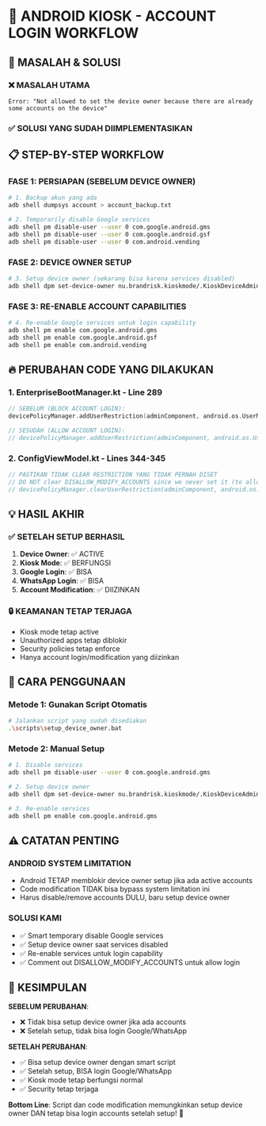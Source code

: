# 🔄 ANDROID KIOSK - ACCOUNT LOGIN WORKFLOW

## 🎯 **MASALAH & SOLUSI**

### ❌ **MASALAH UTAMA**
```
Error: "Not allowed to set the device owner because there are already some accounts on the device"
```

### ✅ **SOLUSI YANG SUDAH DIIMPLEMENTASIKAN**

## 📋 **STEP-BY-STEP WORKFLOW**

### **FASE 1: PERSIAPAN (SEBELUM DEVICE OWNER)**
```bash
# 1. Backup akun yang ada
adb shell dumpsys account > account_backup.txt

# 2. Temporarily disable Google services
adb shell pm disable-user --user 0 com.google.android.gms
adb shell pm disable-user --user 0 com.google.android.gsf
adb shell pm disable-user --user 0 com.android.vending
```

### **FASE 2: DEVICE OWNER SETUP**
```bash
# 3. Setup device owner (sekarang bisa karena services disabled)
adb shell dpm set-device-owner nu.brandrisk.kioskmode/.KioskDeviceAdminReceiver
```

### **FASE 3: RE-ENABLE ACCOUNT CAPABILITIES**
```bash
# 4. Re-enable Google services untuk login capability
adb shell pm enable com.google.android.gms
adb shell pm enable com.google.android.gsf  
adb shell pm enable com.android.vending
```

## 🔥 **PERUBAHAN CODE YANG DILAKUKAN**

### **1. EnterpriseBootManager.kt - Line 289**
```kotlin
// SEBELUM (BLOCK ACCOUNT LOGIN):
devicePolicyManager.addUserRestriction(adminComponent, android.os.UserManager.DISALLOW_MODIFY_ACCOUNTS)

// SESUDAH (ALLOW ACCOUNT LOGIN):
// devicePolicyManager.addUserRestriction(adminComponent, android.os.UserManager.DISALLOW_MODIFY_ACCOUNTS)  // COMMENTED OUT - Allow Google/WhatsApp login
```

### **2. ConfigViewModel.kt - Lines 344-345**
```kotlin
// PASTIKAN TIDAK CLEAR RESTRICTION YANG TIDAK PERNAH DISET
// DO NOT clear DISALLOW_MODIFY_ACCOUNTS since we never set it (to allow Google/WhatsApp login)
// devicePolicyManager.clearUserRestriction(adminComponent, android.os.UserManager.DISALLOW_MODIFY_ACCOUNTS) // COMMENTED OUT
```

## 💡 **HASIL AKHIR**

### ✅ **SETELAH SETUP BERHASIL**
1. **Device Owner**: ✅ ACTIVE
2. **Kiosk Mode**: ✅ BERFUNGSI  
3. **Google Login**: ✅ BISA
4. **WhatsApp Login**: ✅ BISA
5. **Account Modification**: ✅ DIIZINKAN

### 🔒 **KEAMANAN TETAP TERJAGA**
- Kiosk mode tetap active
- Unauthorized apps tetap diblokir
- Security policies tetap enforce
- Hanya account login/modification yang diizinkan

## 🚀 **CARA PENGGUNAAN**

### **Metode 1: Gunakan Script Otomatis**
```bash
# Jalankan script yang sudah disediakan
.\scripts\setup_device_owner.bat
```

### **Metode 2: Manual Setup**
```bash
# 1. Disable services
adb shell pm disable-user --user 0 com.google.android.gms

# 2. Setup device owner  
adb shell dpm set-device-owner nu.brandrisk.kioskmode/.KioskDeviceAdminReceiver

# 3. Re-enable services
adb shell pm enable com.google.android.gms
```

## ⚠️ **CATATAN PENTING**

### **ANDROID SYSTEM LIMITATION**
- Android TETAP memblokir device owner setup jika ada active accounts
- Code modification TIDAK bisa bypass system limitation ini
- Harus disable/remove accounts DULU, baru setup device owner

### **SOLUSI KAMI**
- ✅ Smart temporary disable Google services
- ✅ Setup device owner saat services disabled  
- ✅ Re-enable services untuk login capability
- ✅ Comment out DISALLOW_MODIFY_ACCOUNTS untuk allow login

## 🎯 **KESIMPULAN**

**SEBELUM PERUBAHAN**:
- ❌ Tidak bisa setup device owner jika ada accounts
- ❌ Setelah setup, tidak bisa login Google/WhatsApp

**SETELAH PERUBAHAN**:
- ✅ Bisa setup device owner dengan smart script
- ✅ Setelah setup, BISA login Google/WhatsApp
- ✅ Kiosk mode tetap berfungsi normal
- ✅ Security tetap terjaga

**Bottom Line**: Script dan code modification memungkinkan setup device owner DAN tetap bisa login accounts setelah setup! 🚀
